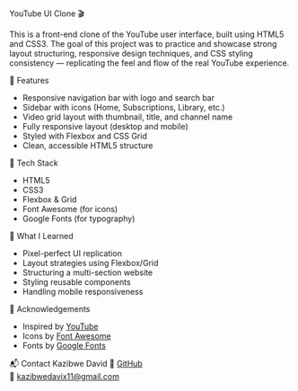  YouTube UI Clone 🎬

This is a front-end clone of the YouTube user interface, built using HTML5 and CSS3. The goal of this project was to practice and showcase strong layout structuring, responsive design techniques, and CSS styling consistency — replicating the feel and flow of the real YouTube experience.

 📌 Features

- Responsive navigation bar with logo and search bar
- Sidebar with icons (Home, Subscriptions, Library, etc.)
- Video grid layout with thumbnail, title, and channel name
- Fully responsive layout (desktop and mobile)
- Styled with Flexbox and CSS Grid
- Clean, accessible HTML5 structure

 🧰 Tech Stack

- HTML5
- CSS3
- Flexbox & Grid
- Font Awesome (for icons)
- Google Fonts (for typography)



 🎯 What I Learned

- Pixel-perfect UI replication
- Layout strategies using Flexbox/Grid
- Structuring a multi-section website
- Styling reusable components
- Handling mobile responsiveness




🤝 Acknowledgements

- Inspired by [YouTube](https://www.youtube.com)
- Icons by [Font Awesome](https://fontawesome.com/)
- Fonts by [Google Fonts](https://fonts.google.com/)



📬 Contact
Kazibwe David
🐙 [GitHub](https://github.com/Kazibwedavix)  
📩 kazibwedavix11@gmail.com

